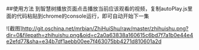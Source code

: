 ##使用方法
到智慧树播放页面点击播放当前应该观看的视频，复制autoPlay.js里面的代码粘贴到chrome的console运行，即可自动开始下一集

![截图]http://git.oschina.net/mrbian/ZhiHuiShu/raw/master/zhihuishu.png?dir=0&filepath=zhihuishu.png&oid=c2a0a63838a160615c6bd7f7a1b0e44e4e2efd77&sha=e34b7df1aebb00ee7f463075bb4271d810601a2d